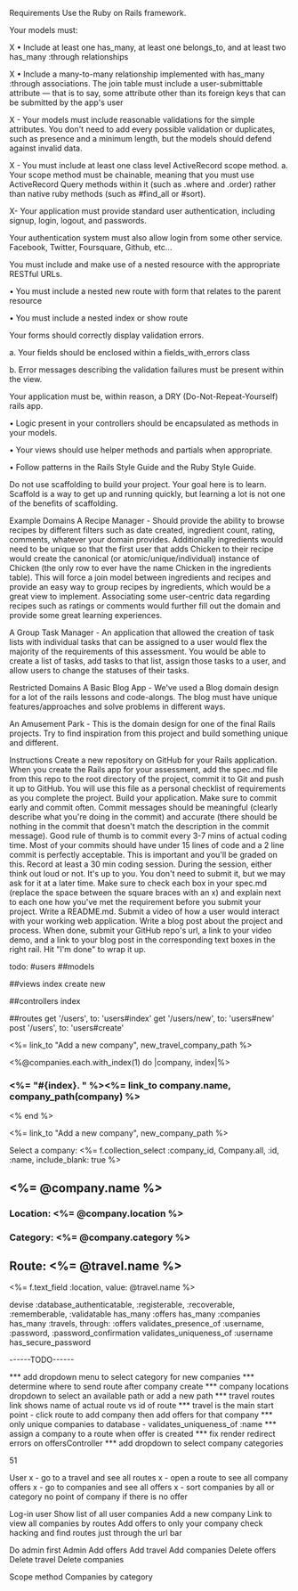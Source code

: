 Requirements
Use the Ruby on Rails framework.

Your models must:

X • Include at least one has_many, at least one belongs_to, and at least two has_many :through relationships

X • Include a many-to-many relationship implemented with has_many :through associations. The join table must include a user-submittable attribute — that is to say, some attribute other than its foreign keys that can be submitted by the app's user

X - Your models must include reasonable validations for the simple attributes. You don't need to add every possible validation or duplicates, such as presence and a minimum length, but the models should defend against invalid data.

X - You must include at least one class level ActiveRecord scope method. a. Your scope method must be chainable, meaning that you must use ActiveRecord Query methods within it (such as .where and .order) rather than native ruby methods (such as #find_all or #sort).

X- Your application must provide standard user authentication, including signup, login, logout, and passwords.

Your authentication system must also allow login from some other service. Facebook, Twitter, Foursquare, Github, etc...

You must include and make use of a nested resource with the appropriate RESTful URLs.

• You must include a nested new route with form that relates to the parent resource

• You must include a nested index or show route

Your forms should correctly display validation errors.

a. Your fields should be enclosed within a fields_with_errors class

b. Error messages describing the validation failures must be present within the view.

Your application must be, within reason, a DRY (Do-Not-Repeat-Yourself) rails app.

• Logic present in your controllers should be encapsulated as methods in your models.

• Your views should use helper methods and partials when appropriate.

• Follow patterns in the Rails Style Guide and the Ruby Style Guide.

Do not use scaffolding to build your project. Your goal here is to learn. Scaffold is a way to get up and running quickly, but learning a lot is not one of the benefits of scaffolding.

Example Domains
A Recipe Manager - Should provide the ability to browse recipes by different filters such as date created, ingredient count, rating, comments, whatever your domain provides. Additionally ingredients would need to be unique so that the first user that adds Chicken to their recipe would create the canonical (or atomic/unique/individual) instance of Chicken (the only row to ever have the name Chicken in the ingredients table). This will force a join model between ingredients and recipes and provide an easy way to group recipes by ingredients, which would be a great view to implement. Associating some user-centric data regarding recipes such as ratings or comments would further fill out the domain and provide some great learning experiences.

A Group Task Manager - An application that allowed the creation of task lists with individual tasks that can be assigned to a user would flex the majority of the requirements of this assessment. You would be able to create a list of tasks, add tasks to that list, assign those tasks to a user, and allow users to change the statuses of their tasks.

Restricted Domains
A Basic Blog App - We've used a Blog domain design for a lot of the rails lessons and code-alongs. The blog must have unique features/approaches and solve problems in different ways.

An Amusement Park - This is the domain design for one of the final Rails projects. Try to find inspiration from this project and build something unique and different.

Instructions
Create a new repository on GitHub for your Rails application.
When you create the Rails app for your assessment, add the spec.md file from this repo to the root directory of the project, commit it to Git and push it up to GitHub. You will use this file as a personal checklist of requirements as you complete the project.
Build your application. Make sure to commit early and commit often. Commit messages should be meaningful (clearly describe what you're doing in the commit) and accurate (there should be nothing in the commit that doesn't match the description in the commit message). Good rule of thumb is to commit every 3-7 mins of actual coding time. Most of your commits should have under 15 lines of code and a 2 line commit is perfectly acceptable. This is important and you'll be graded on this.
Record at least a 30 min coding session. During the session, either think out loud or not. It's up to you. You don't need to submit it, but we may ask for it at a later time.
Make sure to check each box in your spec.md (replace the space between the square braces with an x) and explain next to each one how you've met the requirement before you submit your project.
Write a README.md.
Submit a video of how a user would interact with your working web application.
Write a blog post about the project and process.
When done, submit your GitHub repo's url, a link to your video demo, and a link to your blog post in the corresponding text boxes in the right rail. Hit "I'm done" to wrap it up.



todo:
#users
##models

##views
index
create
new

##controllers
index

##routes
get '/users', to: 'users#index'
get '/users/new', to: 'users#new'
post '/users', to: 'users#create'

<%= link_to "Add a new company", new_travel_company_path %>

<%@companies.each.with_index(1) do |company, index|%>
  <h3><%= "#{index}. " %><%= link_to company.name, company_path(company) %></h3>
<% end %>

<%= link_to "Add a new company", new_company_path %>


  Select a company: <%= f.collection_select :company_id, Company.all, :id, :name, include_blank: true %>


  <h2><%= @company.name %></h2>
    <h3>Location: <%= @company.location %></h3>
    <h3>Category: <%= @company.category %></h3>


<h2>Route: <%= @travel.name %></h2>
  <%= f.text_field :location, value: @travel.name %><br>


  devise :database_authenticatable, :registerable,
         :recoverable, :rememberable, :validatable
  has_many :offers
  has_many :companies
  has_many :travels, through: :offers
  validates_presence_of :username, :password, :password_confirmation
  validates_uniqueness_of :username
  has_secure_password


------TODO------

*** add dropdown menu to select category for new companies
*** determine where to send route after company create
*** company locations dropdown to select an available path or add a new path
*** travel routes link shows name of actual route vs id of route
*** travel is the main start point - click route to add company then add offers for that company
*** only unique companies to database - validates_uniqueness_of :name
*** assign a company to a route when offer is created
*** fix render redirect errors on offersController
*** add dropdown to select company categories

51

User
x - go to a travel and see all routes
x - open a route to see all company offers
x - go to companies and see all offers
x - sort companies by all or category
no point of company if there is no offer


Log-in user
Show list of all user companies
Add a new company
Link to view all companies by routes
Add offers to only your company
check hacking and find routes just through the url bar


Do admin first
Admin
Add offers
Add travel
Add companies
Delete offers
Delete travel
Delete companies

Scope method
Companies by category
